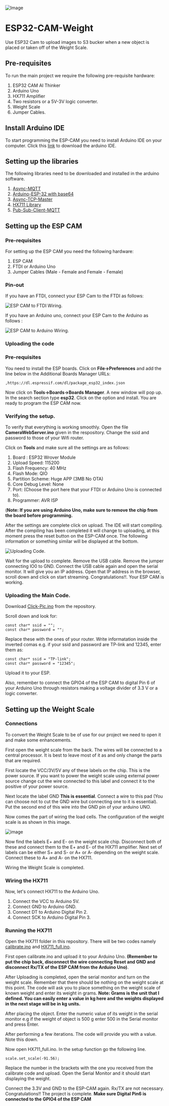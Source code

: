 ![Image](ESP-CAM-pinout.png)
# ESP32-CAM-Weight
Use ESP32 Cam to upload images to S3 bucker when a new object is placed or taken off of the Weight Scale.


## Pre-requisites
To run the main project we require the following pre-requisite hardware:
  1. ESP32 CAM AI Thinker
  2. Arduino Uno
  3. HX711 Amplifier
  4. Two resistors or a 5V-3V logic converter.
  5. Weight Scale
  6. Jumper Cables.

## Install Arduino IDE
To start programming the ESP-CAM you need to install Arduino IDE on your computer. Click this [link](https://www.arduino.cc/en/Main/Software) to download the arduino IDE.

## Setting up the libraries
The following libraries need to be downloaded and installed in the arduino software. 
  1. [Async-MQTT](https://github.com/marvinroger/async-mqtt-client.git)
  2. [Arduino-ESP-32 with base64](https://github.com/espressif/arduino-esp32.git)
  3. [Async-TCP-Master](https://github.com/me-no-dev/AsyncTCP.git)
  4. [HX711 Library](https://github.com/bogde/HX711.git)
  5. [Pub-Sub-Client-MQTT](https://github.com/knolleary/pubsubclient.git)

## Setting up the ESP CAM
### Pre-requisites
For setting up the ESP CAM you need the following hardware:
  1. ESP CAM
  2. FTDI or Arduino Uno
  3. Jumper Cables (Male - Female and Female - Female)

### Pin-out
If you have an FTDI, connect your ESP Cam to the FTDI as follows:

![ESP CAM to FTDI Wiring](ESP32-CAM-wiring-FTDI1.png).

If you have an Arduino uno, connect your ESP Cam to the Arduino as follows :

![ESP CAM to Arduino Wiring](ESP32-CAM-wiring-Arduino.png).

### Uploading the code
### Pre-requisites

You need to install the ESP boards. 
Click on **File->Preferences** and add the line below in the Additional Boards Manager URLs:

```
,https://dl.espressif.com/dl/package_esp32_index.json
```

Now click on **Tools->Boards->Boards Manager**.
A new window will pop up. In the search section type **esp32**. Click on the option and install. 
You are ready to program the ESP CAM now. 

### Verifying the setup. 
To verify that everything is working smoothly. Open the file **CameraWebServer.ino** given in the respository.
Change the ssid and password to those of your Wifi router.

Click on **Tools** and make sure all the settings are as follows:
  1. Board : ESP32 Wrover Module
  2. Upload Speed: 115200
  3. Flash Frequency: 40 MHz
  4. Flash Mode: QIO
  5. Partition Scheme: Huge APP (3MB No OTA)
  6. Core Debug Level: None
  7. Port: (Choose the port here that your FTDI or Arduino Uno is connected to).
  8. Programmer: AVR ISP
  
  (**Note: If you are using Arduino Uno, make sure to remove the chip from the board before programming.**
 
 After the settings are complete click on upload. 
 The IDE will start compiling. 
 After the compiling has been completed it will change to uploading, at this moment press the reset button on the ESP-CAM once.
 The following information or something similar will be displayed at the bottom.
 
 ![Uploading Code](Uploading-Code.PNG). 
 
 Wait for the upload to complete.
 Remove the USB cable.
 Remove the jumper connecting IO0 to GND. 
 Connect the USB cable again and open the serial monitor. 
 It will give you an IP address.
 Open that IP address in the browser, scroll down and click on start streaming. 
 Congratulations!!. Your ESP CAM is working. 

### Uploading the Main Code.
Download [Click-Pic.ino](/ESP-CAM/Click-Pic.ino) from the repository. 

Scroll down and look for:

```
const char* ssid = "";
const char* password = "";
```

Replace these with the ones of your router. 
Write informatation inside the inverted comas e.g. if your ssid and password are TP-link and 12345, enter them as:

```
const char* ssid = "TP-link";
const char* password = "12345";
```


Upload it to your ESP.

Also, remember to connect the GPIO4 of the ESP CAM to digital Pin 6 of your Arduino Uno through resistors making a voltage divider of 3.3 V or a logic converter.

## Setting up the Weight Scale
### Connections
To convert the Weight Scale to be of use for our project we need to open it and make some enhancements.

First open the weight scale from the back. The wires will be connected to a central processor. It is best to leave most of it as and only change the parts that are required. 

First locate the VCC/3V/5V any of these labels on the chip. This is the power source. If you want to power the weight scale using external power source change cut the wire connected to this label and connect it to the positive of your power source. 

Next locate the label GND **This is essential**. Connect a wire to this pad (You can choose not to cut the GND wire but connecting one to it is essential). Put the second end of this wire into the GND pin of your arduino UNO.

Now comes the part of wiring the load cells. 
The configuration of the weight scale is as shown in this image.

![image](load-cell.jpg)

Now find the labels E+ and E- on the weight scale chip. Disconnect both of these and connect them to the E+ and E- of the HX711 amplifier.
Next set of labels can be either S+ and S- or A+ or A- depending on the weight scale. Connect these to A+ and A- on the HX711.

Wiring the Weight Scale is completed.

### Wiring the HX711
Now, let's connect HX711 to the Arduino Uno.
  1. Connect the VCC to Arduino 5V.
  2. Connect GND to Arduino GND.
  3. Connect DT to Arduino Digital Pin 2.
  4. Connect SCK to Arduino Digital Pin 3.
### Running the HX711
Open the HX711 folder in this repository. There will be two codes namely [calibrate.ino](/HX711/calibrate.ino) and [HX711_full.ino](/HX711/HX711_full.ino).

First open calibrate.ino and upload it to your Arduino Uno. **(Remember to put the chip back, disconnect the wire connecting Reset and GND and disconnect Rx/TX of the ESP CAM from the Arduino Uno)**. 

After Uploading is completed, open the serial monitor and turn on the weight scale. Remember that there should be nothing on the weight scale at this point. 
The code will ask you to place something on the weight scale of known weight and enter its weight in grams. 
**Note: Grams is the unit that I defined. You can easily enter a value in kg here and the weights displayed in the next stage will be in kg units.**

After placing the object. Enter the numeric value of its weight in the serial monitor e.g if the weight of object is 500 g enter 500 in the Serial monitor and press Enter. 

After performing a few iterations. The code will provide you with a value. Note this down. 

Now open HX711_full.ino.
In the setup function go the following line.

```
scale.set_scale(-91.56);
```

Replace the number in the brackets with the one you received from the calibrate code and upload. Open the Serial Monitor and it should start displaying the weight. 

Connect the 3.3V and GND to the ESP-CAM again. Rx/TX are not necessary.
Congratulations!! The project is complete.
**Make sure Digital Pin6 is connected to the GPIO4 of the ESP CAM**
